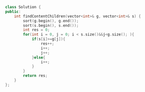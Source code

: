 <!--
 * @Author: your name
 * @Date: 2020-12-25 22:33:53
 * @LastEditTime: 2020-12-25 22:34:08
 * @LastEditors: Please set LastEditors
 * @Description: In User Settings Edit
 * @FilePath: /projects/leetcode/55. 分发饼干.md
-->
```c++
class Solution {
public:
    int findContentChildren(vector<int>& g, vector<int>& s) {
        sort(g.begin(), g.end());
        sort(s.begin(), s.end());
        int res = 0;
        for(int i = 0, j = 0; i < s.size()&&j<g.size(); ){
            if(s[i]>=g[j]){
                res++;
                i++;
                j++;
            }else{
                i++;
            }
        }
        return res;
    }
};
```